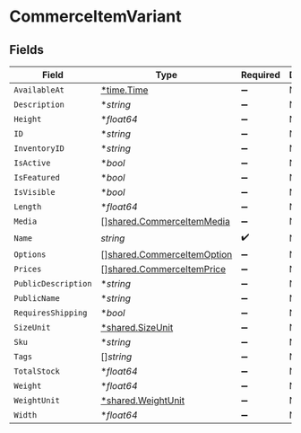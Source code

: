# CommerceItemVariant


## Fields

| Field                                                                           | Type                                                                            | Required                                                                        | Description                                                                     |
| ------------------------------------------------------------------------------- | ------------------------------------------------------------------------------- | ------------------------------------------------------------------------------- | ------------------------------------------------------------------------------- |
| `AvailableAt`                                                                   | [*time.Time](https://pkg.go.dev/time#Time)                                      | :heavy_minus_sign:                                                              | N/A                                                                             |
| `Description`                                                                   | **string*                                                                       | :heavy_minus_sign:                                                              | N/A                                                                             |
| `Height`                                                                        | **float64*                                                                      | :heavy_minus_sign:                                                              | N/A                                                                             |
| `ID`                                                                            | **string*                                                                       | :heavy_minus_sign:                                                              | N/A                                                                             |
| `InventoryID`                                                                   | **string*                                                                       | :heavy_minus_sign:                                                              | N/A                                                                             |
| `IsActive`                                                                      | **bool*                                                                         | :heavy_minus_sign:                                                              | N/A                                                                             |
| `IsFeatured`                                                                    | **bool*                                                                         | :heavy_minus_sign:                                                              | N/A                                                                             |
| `IsVisible`                                                                     | **bool*                                                                         | :heavy_minus_sign:                                                              | N/A                                                                             |
| `Length`                                                                        | **float64*                                                                      | :heavy_minus_sign:                                                              | N/A                                                                             |
| `Media`                                                                         | [][shared.CommerceItemMedia](../../../pkg/models/shared/commerceitemmedia.md)   | :heavy_minus_sign:                                                              | N/A                                                                             |
| `Name`                                                                          | *string*                                                                        | :heavy_check_mark:                                                              | N/A                                                                             |
| `Options`                                                                       | [][shared.CommerceItemOption](../../../pkg/models/shared/commerceitemoption.md) | :heavy_minus_sign:                                                              | N/A                                                                             |
| `Prices`                                                                        | [][shared.CommerceItemPrice](../../../pkg/models/shared/commerceitemprice.md)   | :heavy_minus_sign:                                                              | N/A                                                                             |
| `PublicDescription`                                                             | **string*                                                                       | :heavy_minus_sign:                                                              | N/A                                                                             |
| `PublicName`                                                                    | **string*                                                                       | :heavy_minus_sign:                                                              | N/A                                                                             |
| `RequiresShipping`                                                              | **bool*                                                                         | :heavy_minus_sign:                                                              | N/A                                                                             |
| `SizeUnit`                                                                      | [*shared.SizeUnit](../../../pkg/models/shared/sizeunit.md)                      | :heavy_minus_sign:                                                              | N/A                                                                             |
| `Sku`                                                                           | **string*                                                                       | :heavy_minus_sign:                                                              | N/A                                                                             |
| `Tags`                                                                          | []*string*                                                                      | :heavy_minus_sign:                                                              | N/A                                                                             |
| `TotalStock`                                                                    | **float64*                                                                      | :heavy_minus_sign:                                                              | N/A                                                                             |
| `Weight`                                                                        | **float64*                                                                      | :heavy_minus_sign:                                                              | N/A                                                                             |
| `WeightUnit`                                                                    | [*shared.WeightUnit](../../../pkg/models/shared/weightunit.md)                  | :heavy_minus_sign:                                                              | N/A                                                                             |
| `Width`                                                                         | **float64*                                                                      | :heavy_minus_sign:                                                              | N/A                                                                             |